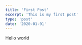 ```yaml
---
title: 'First Post'
excerpt: 'This is my first post'
type: 'post'
date: '2020-01-01'
---
```


Hello world
